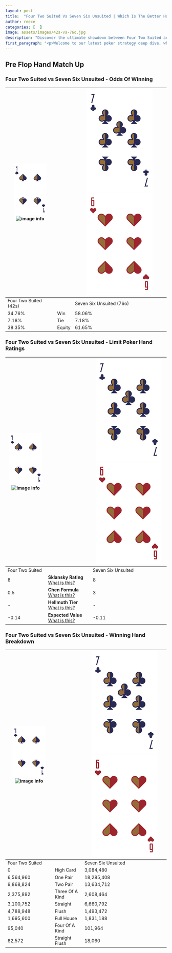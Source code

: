 ```yaml
---
layout: post
title:  "Four Two Suited Vs Seven Six Unsuited | Which Is The Better Hand In Poker? A Complete Guide"
author: reece
categories: [  ]
image: assets/images/42s-vs-76o.jpg
description: "Discover the ultimate showdown between Four Two Suited and Seven Six Unsuited in poker! Uncover the odds, strategies, and scenarios where one hand triumphs over the other. Get ready to up your poker game with this thrilling analysis."
first_paragraph: "<p>Welcome to our latest poker strategy deep dive, where we're pitting two distinct hands against each other in a high-stakes showdown: Four Two Suited vs Seven Six Unsuited.</p><p>In the dynamic world of poker, every decision counts, and knowing which hand holds the upper hand is key to your success at the table.</p><p>In this article, we'll dissect these two hands, explore the scenarios where one dominates the other, and equip you with the knowledge to make strategic choices that can tip the odds in your favor.</p><p>Get ready to unravel the intriguing dynamics of these poker hands and elevate your game to new heights.</p>"
---
```




[comment]: # (sp0)

## Pre Flop Hand Match Up

<div class="table hand-ratings" markdown="1"> 



### Four Two Suited vs Seven Six Unsuited - Odds Of Winning


    
| ![image info](assets/images/hand1/4.png) ![image info](assets/images/hand1/2s.png) |  | ![image info](assets/images/hand2/7.png) ![image info](assets/images/hand2/6o.png) |
| -------- | -------- | -------- |
| Four Two Suited (42s) |  | Seven Six Unsuited (76o) |
| 34.76% | Win | 58.06% |
| 7.18% | Tie | 7.18% |
| 38.35% | Equity | 61.65% |




[comment]: # (sp1)



### Four Two Suited vs Seven Six Unsuited - Limit Poker Hand Ratings


    
| ![image info](assets/images/hand1/4.png) ![image info](assets/images/hand1/2s.png) |  | ![image info](assets/images/hand2/7.png) ![image info](assets/images/hand2/6o.png) |
| -------- | -------- | -------- |
| Four Two Suited |  | Seven Six Unsuited |
| 8 | **Sklansky Rating** [What is this?](/sklansky-rating-explained) | 8 |
| 0.5 | **Chen Formula** [What is this?](/chen-formula-explained) | 3 |
| - | **Hellmuth Tier** [What is this?](/Hellmuth-tier-explained) | - |
| -0.14 | **Expected Value** [What is this?](/expected-value-explained) | -0.11 |




[comment]: # (sp2)



### Four Two Suited vs Seven Six Unsuited - Winning Hand Breakdown


    
| ![image info](assets/images/hand1/4.png) ![image info](assets/images/hand1/2s.png) |  | ![image info](assets/images/hand2/7.png) ![image info](assets/images/hand2/6o.png) |
| -------- | -------- | -------- |
| Four Two Suited |  | Seven Six Unsuited |
| 0 | High Card | 3,084,480 |
| 6,564,960 | One Pair | 18,285,408 |
| 9,868,824 | Two Pair | 13,634,712 |
| 2,375,892 | Three Of A Kind | 2,608,464 |
| 3,100,752 | Straight | 6,660,792 |
| 4,788,948 | Flush | 1,493,472 |
| 1,695,600 | Full House | 1,831,188 |
| 95,040 | Four Of A Kind | 101,964 |
| 82,572 | Straight Flush | 18,060 |




[comment]: # (sp3)



</div>

[comment]: # (sp4)



[comment]: # (sp5)

